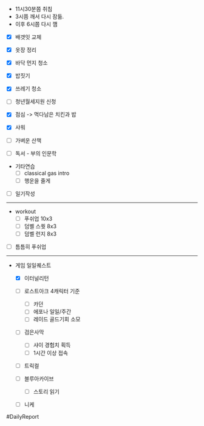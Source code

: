 
* 11시30분쯤 취침 
* 3시쯤 깨서 다시 잠듦.
* 이후 6시쯤 다시 깸 

- [x] 배갯잇 교체 
- [x] 옷장 정리 
- [x] 바닥 먼지 청소 
- [x] 밥짓기 
- [x] 쓰레기 청소
- [ ] 청년월세지원 신청 
- [x] 점심 -> 먹다남은 치킨과 밥 
- [x] 샤워
- [ ] 가벼운 산책

- [ ] 독서 - 부의 인문학 

* 기타연습
	- [ ] classical gas intro 
	- [ ] 행운을 줄게 

- [ ] 일기작성

---
* workout 
	- [ ] 푸쉬업 10x3 
	- [ ] 덤벨 스퀏 8x3 
	- [ ] 덤벨 런지 8x3 

- [ ] 틈틈히 푸쉬업

----
* 게임 일일퀘스트 
	- [x] 이터널리턴 
	- [ ] 로스트아크 4캐릭터 기준
		- [ ] 카던
		- [ ] 에포나 일일/주간
		- [ ] 레이드 골드기회 소모  
	- [ ] 검은사막 
		- [ ] 샤이 경험치 획득 
		- [ ] 1시간 이상 접속 
	- [ ] 트릭컬 
	- [ ] 블루아카이브
		- [ ] 스토리 읽기 
	- [ ] 니케
	





#DailyReport 